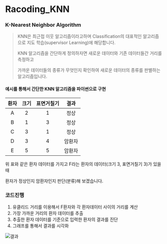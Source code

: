 # Racoding_KNN
### K-Nearest Neighbor Algorithm
> KNN은 최근접 이웃 알고리즘이라고하며 Classification의 대표적인 알고리즘으로 지도 학습(supervisor Learning)에 해당합니다.
> 
> KNN 알고리즘을 간단하게 정의하자면 새로운 데이터와 기존 데이터들간 거리를 측정하고 
>
> 가까운 데이터들의 종류가 무엇인지 확인하여 새로운 데이터의 종류를 판별하는 알고리즘입니다.

#### 예시를 통해서 간단한 KNN 알고리즘을 파이썬으로 구현
|환자|크기|표면거칠기|결과|
|:--:|:--:|:--:|:--:|
|A|2|1|정상|
|B|1|3|정상|
|C|3|1|정상|
|D|3|4|암환자|
|E|5|5|암환자|

위 표와 같은 환자 데이터를 가지고 F라는 환자의 데이터(크기 3, 표면거칠기 3)가 있을 때 

환자가 정상인지 암환자인지 판단(분류)해 보겠습니다.

### 코드진행
1. 유클리드 거리를 이용해서 F환자와 각 환자데이터 사이의 거리를 계산
2. 가장 가까운 거리의 환자 데이터를 추출
3. 추출한 환자 데이터를 기준으로 입력한 환자의 결과를 진단
4. 그래프를 통해서 결과를 시각화

![결과](https://user-images.githubusercontent.com/72850237/121702178-9a144d80-cb0c-11eb-81d6-4b718fbf45ef.png)
